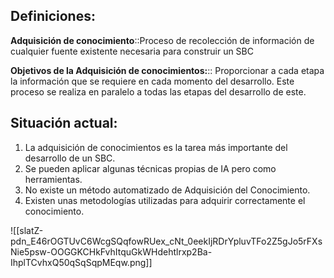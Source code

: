 
## Definiciones:

**Adquisición de conocimiento**::Proceso de recolección de información de cualquier fuente existente necesaria para construir un SBC <!--SR:!2024-03-19,1,230-->

**Objetivos de la Adquisición de conocimientos:**:: Proporcionar a cada etapa la información que se requiere en cada momento del desarrollo. Este proceso se realiza en paralelo a todas las etapas del desarrollo de este. <!--SR:!2024-03-19,1,230-->

## Situación actual:

1. La adquisición de conocimientos es la tarea más importante del desarrollo de un SBC.
2. Se pueden aplicar algunas técnicas propias de IA pero como herramientas.
3. No existe un método automatizado de Adquisición del Conocimiento.
4. Existen unas metodologías utilizadas para adquirir correctamente el conocimiento.

![[slatZ-pdn_E46rOGTUvC6WcgSQqfowRUex_cNt_0eekIjRDrYpluvTFo2Z5gJo5rFXsNie5psw-OOGGKCHkFvhItquGkWHdehtlrxp2Ba-IhplTCvhxQ50qSqSqpMEqw.png]]